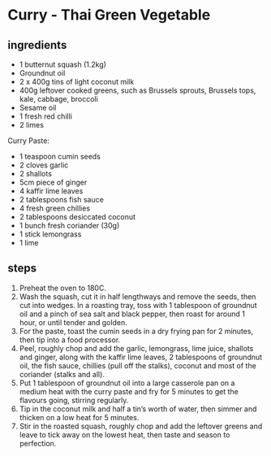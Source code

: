 # Curry - Thai Green Vegetable

## ingredients

- 1 butternut squash (1.2kg)
- Groundnut oil
- 2 x 400g tins of light coconut milk
- 400g leftover cooked greens, such as Brussels sprouts, Brussels tops, kale, cabbage, broccoli
- Sesame oil
- 1 fresh red chilli
- 2 limes

Curry Paste:

- 1 teaspoon cumin seeds
- 2 cloves garlic
- 2 shallots
- 5cm piece of ginger
- 4 kaffir lime leaves
- 2 tablespoons fish sauce
- 4 fresh green chillies
- 2 tablespoons desiccated coconut
- 1 bunch fresh coriander (30g)
- 1 stick lemongrass
- 1 lime

## steps

1. Preheat the oven to 180C.
2. Wash the squash, cut it in half lengthways and remove the seeds, then cut into wedges. In a roasting tray, toss with 1 tablespoon of groundnut oil and a pinch of sea salt and black pepper, then roast for around 1 hour, or until tender and golden.
3. For the paste, toast the cumin seeds in a dry frying pan for 2 minutes, then tip into a food processor.
4. Peel, roughly chop and add the garlic, lemongrass, lime juice, shallots and ginger, along with the kaffir lime leaves, 2 tablespoons of groundnut oil, the fish sauce, chillies (pull off the stalks), coconut and most of the coriander (stalks and all).
5. Put 1 tablespoon of groundnut oil into a large casserole pan on a medium heat with the curry paste and fry for 5 minutes to get the flavours going, stirring regularly.
6. Tip in the coconut milk and half a tin’s worth of water, then simmer and thicken on a low heat for 5 minutes.
7. Stir in the roasted squash, roughly chop and add the leftover greens and leave to tick away on the lowest heat, then taste and season to perfection.
